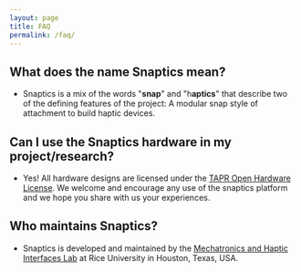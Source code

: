 ```yaml
---
layout: page
title: FAQ
permalink: /faq/
---
```


## What does the name Snaptics mean?
- Snaptics is a mix of the words "**snap**" and "h**aptics**" that describe two of the defining features of the project: A modular snap style of attachment to build haptic devices.

## Can I use the Snaptics hardware in my project/research?
- Yes! All hardware designs are licensed under the [TAPR Open Hardware License](https://tapr.org/the-tapr-open-hardware-license/). We welcome and encourage any use of the snaptics platform and we hope you share with us your experiences.

## Who maintains Snaptics?
- Snaptics is developed and maintained by the [Mechatronics and Haptic Interfaces Lab](https://mahilab.rice.edu/) at Rice University in Houston, Texas, USA.